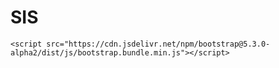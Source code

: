 # SIS
<!DOCTYPE html>
<html lang="en">
<head>
  <meta charset="UTF-8">
  <meta name="viewport" content="width=device-width, initial-scale=1.0">
  <title>Welcome to School</title>
  <link rel="styles" href="https://cdn.jsdelivr.net/npm/bootstrap@5.3.0-alpha2/dist/css/bootstrap.min.css">
  <link rel="stylesheet" href="css/style.css">
</head>
<body class="body-home">


    <script src="https://cdn.jsdelivr.net/npm/bootstrap@5.3.0-alpha2/dist/js/bootstrap.bundle.min.js"></script>

</body>
</html>
 
